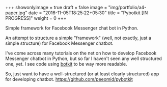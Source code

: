 +++
showonlyimage = true
draft = false
image = "img/portfolio/a4-paper.jpg"
date = "2016-11-05T18:25:22+05:30"
title = "Pybotkit [IN PROGRESS]"
weight = 0
+++

Simple framework for Facebook Messenger chat bot in Python. 
<!--more-->

An attempt to structure a simple "framework" (well, not exactly, just a simple structure) for Facebook Messenger chatbot.

I've come across many tutorials on the net on how to develop Facebook Messenger chatbot in Python, but so far I haven't seen any well structured one, yet. I see code using [botkit](https://www.botkit.ai/) to be way more readable.

So, just want to have a well-structured (or at least clearly structured) app for developing chatbot.
https://github.com/peeomid/pybotkit
